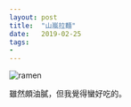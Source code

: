 ```yaml
---
layout: post
title:  "山嵐拉麵"
date:   2019-02-25
tags:
-
---
```

![ramen](/assets/media/2019-02-25-rame.jpg)

雖然頗油膩，但我覺得蠻好吃的。
